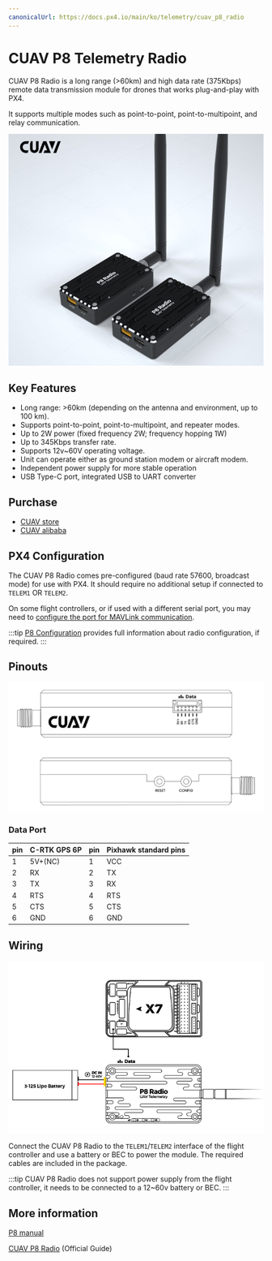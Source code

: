```yaml
---
canonicalUrl: https://docs.px4.io/main/ko/telemetry/cuav_p8_radio
---
```


# CUAV P8 Telemetry Radio

CUAV P8 Radio is a long range (>60km) and high data rate (375Kbps) remote data transmission module for drones that works plug-and-play with PX4.

It supports multiple modes such as point-to-point, point-to-multipoint, and relay communication.

![CUAV P8 Radio](../../assets/hardware/telemetry/cuav_p8_hero.png)

## Key Features

- Long range: >60km (depending on the antenna and environment, up to 100 km).
- Supports point-to-point, point-to-multipoint, and repeater modes.
- Up to 2W power (fixed frequency 2W; frequency hopping 1W)
- Up to 345Kbps transfer rate.
- Supports 12v~60V operating voltage.
- Unit can operate either as ground station modem or aircraft modem.
- Independent power supply for more stable operation
- USB Type-C port, integrated USB to UART converter

## Purchase

* [CUAV store](https://www.cuav.net/en/p8-2/)
* [CUAV alibaba](https://www.alibaba.com/product-detail/Free-shipping-CUAV-UAV-P8-Radio_1600324379418.html?spm=a2747.manage.0.0.2dca71d2bY4B0M)

## PX4 Configuration

The CUAV P8 Radio comes pre-configured (baud rate 57600, broadcast mode) for use with PX4. It should require no additional setup if connected to `TELEM1` OR `TELEM2`.

On some flight controllers, or if used with a different serial port, you may need to [configure the port for MAVLink communication](../peripherals/mavlink_peripherals.md).

:::tip
[P8 Configuration](https://doc.cuav.net/data-transmission/p8-radio/en/config.html) provides full information about radio configuration, if required.
:::

## Pinouts

![P8 pinouts](../../assets/hardware/telemetry/cuav_p8_pinouts.png)

### Data Port

| pin | C-RTK GPS 6P | pin | Pixhawk standard pins |
| --- | ------------ | --- | --------------------- |
| 1   | 5V+(NC)      | 1   | VCC                   |
| 2   | RX           | 2   | TX                    |
| 3   | TX           | 3   | RX                    |
| 4   | RTS          | 4   | RTS                   |
| 5   | CTS          | 5   | CTS                   |
| 6   | GND          | 6   | GND                   |

## Wiring

![P8 wiring](../../assets/hardware/telemetry/cuav_p8_connect.png)

Connect the CUAV P8 Radio to the `TELEM1`/`TELEM2` interface of the flight controller and use a battery or BEC to power the module. The required cables are included in the package.

:::tip
CUAV P8 Radio does not support power supply from the flight controller, it needs to be connected to a 12~60v battery or BEC.
:::

## More information

[P8 manual](http://manual.cuav.net/data-transmission/p8-radio/p8-user-manual-en.pdf)

[CUAV P8 Radio](https://doc.cuav.net/data-transmission/p8-radio/en/) (Official Guide)
